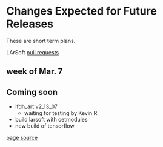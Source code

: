 # Changes Expected for Future Releases

These are short term plans.

LArSoft [pull requests](https://github.com/orgs/LArSoft/projects/2)

## week of Mar. 7

## Coming soon

- ifdh_art v2_13_07
  - waiting for testing by Kevin R.
-   build larsoft with cetmodules
-   new build of tensorflow

[page source](https://github.com/LArSoft/larsoft.github.io/blob/main/LArSoftWiki/releases/FutureChanges.md)
